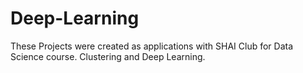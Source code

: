 # Deep-Learning
These Projects were created as applications with SHAI Club for Data Science course.
Clustering and Deep Learning.

